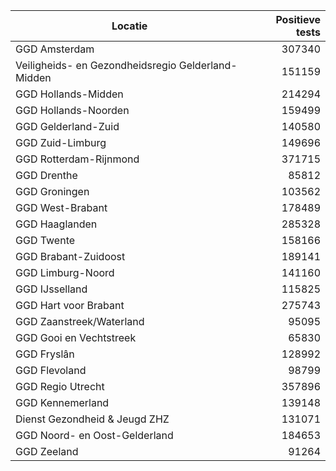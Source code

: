 | Locatie | Positieve tests |
|---------|----------------:|
| GGD Amsterdam                            | 307340 |
| Veiligheids- en Gezondheidsregio Gelderland-Midden | 151159 |
| GGD Hollands-Midden                      | 214294 |
| GGD Hollands-Noorden                     | 159499 |
| GGD Gelderland-Zuid                      | 140580 |
| GGD Zuid-Limburg                         | 149696 |
| GGD Rotterdam-Rijnmond                   | 371715 |
| GGD Drenthe                              | 85812 |
| GGD Groningen                            | 103562 |
| GGD West-Brabant                         | 178489 |
| GGD Haaglanden                           | 285328 |
| GGD Twente                               | 158166 |
| GGD Brabant-Zuidoost                     | 189141 |
| GGD Limburg-Noord                        | 141160 |
| GGD IJsselland                           | 115825 |
| GGD Hart voor Brabant                    | 275743 |
| GGD Zaanstreek/Waterland                 | 95095 |
| GGD Gooi en Vechtstreek                  | 65830 |
| GGD Fryslân                              | 128992 |
| GGD Flevoland                            | 98799 |
| GGD Regio Utrecht                        | 357896 |
| GGD Kennemerland                         | 139148 |
| Dienst Gezondheid & Jeugd ZHZ            | 131071 |
| GGD Noord- en Oost-Gelderland            | 184653 |
| GGD Zeeland                              | 91264 |
